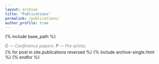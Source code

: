 ```yaml
---
layout: archive
title: "Publications"
permalink: /publications/
author_profile: true
---
```


{% include base_path %}

<p style="margin-bottom: -10px; padding-bottom: 0; color: #888888"><i><b>C</b> — Conference papers. <b>P</b> — Pre-prints.</i></p>

{% for post in site.publications reversed %}
{% include archive-single.html %}
{% endfor %}

